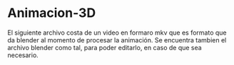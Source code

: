 # Animacion-3D

El siguiente archivo costa de un video en formaro mkv que es formato que da blender al momento de procesar la animación.
Se encuentra tambien el archivo blender como tal, para poder editarlo, en caso de que sea necesario.
